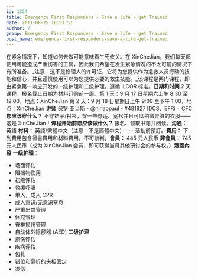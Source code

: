 ```yaml
---
id: 1334
title: Emergency First Responders - Save a life - get Trained
date: 2011-08-25 16:53:53
author: 7
group: Emergency First Responders - Save a life - get Trained
post_name: emergency-first-responders-save-a-life-get-trained
---
```


在紧急情况下，知道如何去做可能意味着生死攸关。在 XinCheJian，我们每天都使用可能造成严重伤害的工具，因此我们希望在发生紧急情况的不太可能的情况下有所准备。_注意：这不是修理人的许可证，它将为您提供作为急救人员行动的技能和信心，并且谨慎使用可以为您提供必要的救生技能。_该课程是两门课程，即由紧急第一响应开发的一级护理和二级护理，遵循 ILCOR 标准。**日期和时间** 2 天课程，报名截止日期为材料订购前一周。第 1 天：9 月 17 日星期六上午 8:30 至 12:00，地点：XinCheJian 第 2 天：9 月 18 日星期日上午 9:00 至下午 1:00，地点：XinCheJian **讲师** 保罗·亚当斯 - [@nihaopaul](http://weibo.com/2205504380) - #481827 IDCS、EFRi + CFC **您应该穿什么？** 不穿裙子/衬衫，穿一些舒适、宽松并且可以稍微弄脏的衣服——这是 XinCheJian！**课程开始前您应该做什么？** 报名、领取书籍并阅读。**沟通：** 英語 **材料：** 英語/繁體中文（注意：不是簡體中文）——活動前預訂。**費用：** 下列費用包含證書費用和材料費用，不可談判。**會員：** 445 元人民币 **非會員：** 745 元人民币（成为 XinCheJian 会员，即可获得当月其他研讨会的参与权。）**涵蓋內容** **一级护理：**
* 场面评估
* 阻挡物使用
* 初级评估
* 救援呼吸
* 单人，成人 CPR
* 成人意识/无意识窒息
* 严重出血管理
* 休克管理
* 脊椎损伤管理
* 自动体外除颤器 (AED) **二级护理** 
* 损伤评估
* 疾病评估
* 包扎
* 错位和骨折的夹板固定
* 烫伤